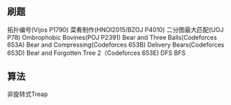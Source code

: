 # 
## 刷题
拓扑编号(Vijos P1790)
菜肴制作(HNOI2015/BZOJ P4010)
二分图最大匹配(UOJ P78)
Ombrophobic Bovines(POJ P2391)
Bear and Three Balls(Codeforces 653A)
Bear and Compressing(Codeforces 653B)
Delivery Bears(Codeforces 653D)
Bear and Forgotten Tree 2（Codeforces 653E) DFS BFS

## 算法
非旋转式Treap
